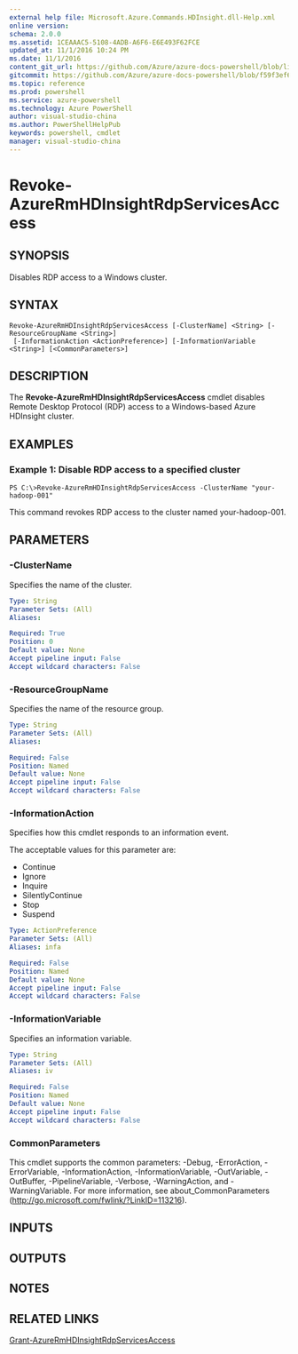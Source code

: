 ```yaml
---
external help file: Microsoft.Azure.Commands.HDInsight.dll-Help.xml
online version: 
schema: 2.0.0
ms.assetid: 1CEAAAC5-5108-4ADB-A6F6-E6E493F62FCE
updated_at: 11/1/2016 10:24 PM
ms.date: 11/1/2016
content_git_url: https://github.com/Azure/azure-docs-powershell/blob/live/azureps-cmdlets-docs/ResourceManager/AzureRM.HDInsight/v2.1.0/Revoke-AzureRmHDInsightRdpServicesAccess.md
gitcommit: https://github.com/Azure/azure-docs-powershell/blob/f59f3ef60bc592383812213e69fd77ba950759ed/azureps-cmdlets-docs/ResourceManager/AzureRM.HDInsight/v2.1.0/Revoke-AzureRmHDInsightRdpServicesAccess.md
ms.topic: reference
ms.prod: powershell
ms.service: azure-powershell
ms.technology: Azure PowerShell
author: visual-studio-china
ms.author: PowerShellHelpPub
keywords: powershell, cmdlet
manager: visual-studio-china
---
```


# Revoke-AzureRmHDInsightRdpServicesAccess

## SYNOPSIS
Disables RDP access to a Windows cluster.

## SYNTAX

```
Revoke-AzureRmHDInsightRdpServicesAccess [-ClusterName] <String> [-ResourceGroupName <String>]
 [-InformationAction <ActionPreference>] [-InformationVariable <String>] [<CommonParameters>]
```

## DESCRIPTION
The **Revoke-AzureRmHDInsightRdpServicesAccess** cmdlet disables Remote Desktop Protocol (RDP) access to a Windows-based Azure HDInsight cluster.

## EXAMPLES

### Example 1: Disable RDP access to a specified cluster
```
PS C:\>Revoke-AzureRmHDInsightRdpServicesAccess -ClusterName "your-hadoop-001"
```

This command revokes RDP access to the cluster named your-hadoop-001.

## PARAMETERS

### -ClusterName
Specifies the name of the cluster.

```yaml
Type: String
Parameter Sets: (All)
Aliases: 

Required: True
Position: 0
Default value: None
Accept pipeline input: False
Accept wildcard characters: False
```

### -ResourceGroupName
Specifies the name of the resource group.

```yaml
Type: String
Parameter Sets: (All)
Aliases: 

Required: False
Position: Named
Default value: None
Accept pipeline input: False
Accept wildcard characters: False
```

### -InformationAction
Specifies how this cmdlet responds to an information event.

The acceptable values for this parameter are:

- Continue
- Ignore
- Inquire
- SilentlyContinue
- Stop
- Suspend

```yaml
Type: ActionPreference
Parameter Sets: (All)
Aliases: infa

Required: False
Position: Named
Default value: None
Accept pipeline input: False
Accept wildcard characters: False
```

### -InformationVariable
Specifies an information variable.

```yaml
Type: String
Parameter Sets: (All)
Aliases: iv

Required: False
Position: Named
Default value: None
Accept pipeline input: False
Accept wildcard characters: False
```

### CommonParameters
This cmdlet supports the common parameters: -Debug, -ErrorAction, -ErrorVariable, -InformationAction, -InformationVariable, -OutVariable, -OutBuffer, -PipelineVariable, -Verbose, -WarningAction, and -WarningVariable. For more information, see about_CommonParameters (http://go.microsoft.com/fwlink/?LinkID=113216).

## INPUTS

## OUTPUTS

## NOTES

## RELATED LINKS

[Grant-AzureRmHDInsightRdpServicesAccess](xref:ResourceManager/AzureRM.HDInsight/v2.1.0/Grant-AzureRmHDInsightRdpServicesAccess.md)


